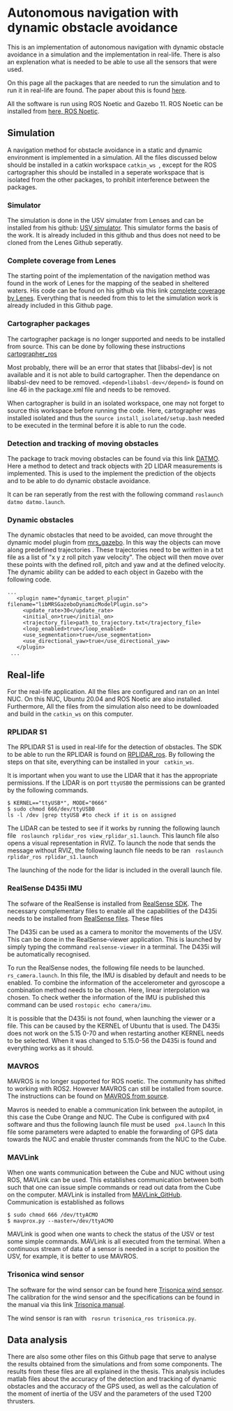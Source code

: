 # Autonomous navigation with dynamic obstacle avoidance
This is an implementation of autonomous navigation with dynamic obstacle avoidance in a simulation and the implementation in real-life. There is also an explenation what is needed to be able to use all the sensors that were used.

On this page all the packages that are needed to run the simulation and to run it in real-life are found. The paper about this is found [here]().

All the software is run using ROS Noetic and Gazebo 11. ROS Noetic can be installed from [here, ROS Noetic](http://wiki.ros.org/noetic/Installation/Ubuntu).

## Simulation
A navigation method for obstacle avoidance in a static and dynamic environment is implemented in a simulation. All the files discussed below should be installed in a  catkin workspace ```catkin_ws ```, except for the ROS cartographer this should be installed in a seperate workspace that is isolated from the other packages, to prohibit interference between the packages. 

### Simulator
The simulation is done in the USV simulater from Lenses and can be installed from his github: [USV simulator](https://github.com/jhlenes/usv_simulator). This simulator forms the basis of the work. It is already included in this github and thus does not need to be cloned from the Lenes Github seperatly.

### Complete coverage from Lenes
The starting point of the implementation of the navigation method was found in the work of Lenes for the mapping of the seabed in sheltered waters. His code can be found on his github via this link [complete coverage by Lenes](https://github.com/jhlenes/complete_coverage). Everything that is needed from this to let the simulation work is already included in this Github page.

### Cartographer packages
The cartographer package is no longer supported and needs to be installed from source. This can be done by following these instructions [cartographer_ros](https://google-cartographer-ros.readthedocs.io/en/latest/compilation.html#)

Most probably, there will be an error that states that [libabsl-dev] is not available and it is not able to build cartographer. Then the dependance  on libabsl-dev need to be removed. ```<depend>libabsl-dev</depend>``` is found on line 46 in the package.xml file and needs to be removed.

When cartographer is build in an isolated workspace, one may not forget to source this workspace before running the code. Here, cartographer was installed isolated and thus the ```source install_isolated/setup.bash``` needed to be executed in the terminal before it is able to run the code.

### Detection and tracking of moving obstacles
The package to track moving obstacles can be found via this link [DATMO](https://github.com/kostaskonkk/datmo). Here a method to detect and track objects with 2D LIDAR measurements is implemented. This is used to the implement the prediction of the objects and to be able to do dynamic obstacle avoidance.

It can be ran seperatly from the rest with the following command ```roslaunch datmo datmo.launch```.

### Dynamic obstacles 
The dynamic obstacles that need to be avoided, can move throught the dynamic model plugin from [mrs_gazebo](https://github.com/ctu-mrs/mrs_gazebo_common_resources/tree/master/src/sensor_and_model_plugins?fbclid=IwAR12X8kWBT4RaV9GM4QtEslgTVqEDQwI0NRynIj4jqFpsvYlJRhzXDzDaJE). In this way the objects can move along predefined trajectories .
 These trajectories need to be written in a txt file as a list of "x y z roll pitch yaw velocity". The object will then move over these points with the defined roll, pitch and yaw and at the defined velocity. The dynamic ability can be added to each object in Gazebo with the following code.
 ```
 ...
    <plugin name="dynamic_target_plugin" filename="libMRSGazeboDynamicModelPlugin.so">
      <update_rate>30</update_rate>
      <initial_on>true</initial_on>
      <trajectory_file>path_to_trajectory.txt</trajectory_file>
      <loop_enabled>true</loop_enabled>
      <use_segmentation>true</use_segmentation>
      <use_directional_yaw>true</use_directional_yaw>
    </plugin>
  ...
 ```

## Real-life
For the real-life application. All the files are configured and ran on an Intel NUC. On this NUC, Ubuntu 20.04 and ROS Noetic are also installed. Furthermore, All the files from the simulation also need to be downloaded and build in the ```catkin_ws``` on this computer.

### RPLIDAR S1 
The RPLIDAR S1 is used in real-life for the detection of obstacles. The SDK to be able to run the RPLIDAR is found on [RPLIDAR_ros](https://github.com/Slamtec/rplidar_ros). By following the steps on that site, everything can be installed in your ``` catkin_ws```.

It is important when you want to use the LIDAR that it has the appropriate permissions. If the LIDAR is on port 
``` ttyUSB0 ``` the permissions can be granted by the following commands.

```
$ KERNEL=="ttyUSB*", MODE="0666"
$ sudo chmod 666/dev/ttyUSB0
ls -l /dev |grep ttyUSB #to check if it is on assigned
```
The LIDAR can be tested to see if it works by running the following launch file ``` roslaunch rplidar_ros view_rplidar_s1.launch```. This launch file also opens a visual representation in RVIZ. To launch the node that sends the message without RVIZ, the following launch file needs to be ran ``` roslaunch rplidar_ros rplidar_s1.launch```

The launching of the node for the lidar is included in the overall launch file.

### RealSense D435i IMU
The sofware of the RealSense is installed from [RealSense SDK](https://github.com/IntelRealSense/librealsense/blob/master/doc/distribution_linux.md#installing-the-packages). The necessary complementary files to enable all the capabilities of the D435i needs to be installed from [RealSense files](https://github.com/leggedrobotics/realsense-ros-rsl?fbclid=IwAR1UiCX0Tg-nl2NwrTvhwvcD0TtjAlMupl90yzODqZLOk2yu52TKlvp6EVw). These files 

The D435i can be used as a camera to monitor the movements of the USV. This can be done in the RealSense-viewer application. This is launched by simply typing the command ```realsense-viewer``` in a terminal. The D435i will be automatically recognised.

To run the RealSense nodes, the following file needs to be launched. ```rs_camera.launch```. In this file, the IMU is disabled by default and needs to be enabled. To combine the information of the accelerometer and gyroscope a combination method needs to be chosen. Here, linear interpolation wa chosen. To check wether the information of the IMU is published this command can be used ```rostopic echo camera/imu```.


It is possible that the D435i is not found, when launching the viewer or a file. This can be caused by the KERNEL of Ubuntu that is used. The D435i does not work on the 5.15 0-70 and when restarting another KERNEL needs to be selected. When it was changed to 5.15.0-56 the D435i is found and everything works as it should.


### MAVROS
MAVROS is no longer supported for ROS noetic. The community has shifted to working with ROS2. However MAVROS can still be installed from source. The instructions can be found on [MAVROS from source](https://github.com/mavlink/mavros/tree/master/mavros#installation). 

Mavros is needed to enable a communication link between the autopilot, in this case the Cube Orange and NUC. The Cube is configured with px4 software and thus the following launch file must be used ``` px4.launch``` In this file some parameters were adapted to enable the forwarding of GPS data towards the NUC and enable thruster commands from the NUC to the Cube.

### MAVLink
When one wants communication between the Cube and NUC without using ROS, MAVLink can be used. This establishes communication between both such that one can issue simple commands or read out data from the Cube on the computer. MAVLink is installed from [MAVLink_GitHub](https://github.com/mavlink/mavlink). Communication is established as follows
```
$ sudo chmod 666 /dev/ttyACMO
$ mavprox.py --master=/dev/ttyACMO
```
MAVLink is good when one wants to check the status of the USV or test some simple commands. MAVLink is all executed from the terminal. When a continuous stream of data of a sensor is needed in a script to position the USV, for example, it is better to use MAVROS.


### Trisonica wind sensor 
The software for the wind sensor can be found here [Trisonica wind sensor](https://github.com/vanbreugel-lab/trisonica_ros). The calibration for the wind sensor and the specifications can be found in the manual via this link [Trisonica manual](https://anemoment.com/wp-content/uploads/2019/04/Trisonica-Mini-User-Manual-Ap2019.pdf).

The wind sensor is ran with ``` rosrun trisonica_ros trisonica.py```. 

## Data analysis
There are also some other files on this Github page that serve to analyse the results obtained from the simulations and from some components. The results from these files are all explained in the thesis. This analysis includes matlab files about the accuracy of the detection and tracking of dynamic obstacles and the accuracy of the GPS used, as well as the calculation of the moment of inertia of the USV and the parameters of the used T200 thrusters.



